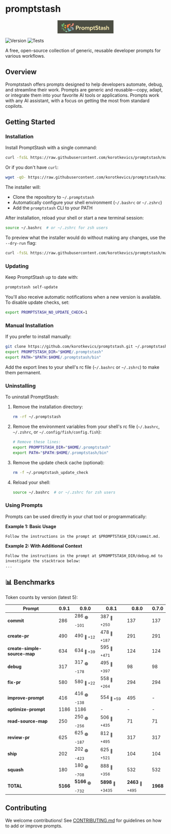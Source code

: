 # promptstash

<div style="display: flex; justify-content: center; align-items: center; width: 100%;">
  <img src="static/logo.png" alt="Promptstash Logo" style="width:35%;height:35%;object-fit:contain;" />
</div>


![Version](https://img.shields.io/github/v/release/korotkevics/promptstash)
![Tests](https://github.com/korotkevics/promptstash/actions/workflows/test.yml/badge.svg?branch=main)

A free, open-source collection of generic, reusable developer prompts for various workflows.

## Overview

Promptstash offers prompts designed to help developers automate, debug, and streamline their work. Prompts are generic and reusable—copy, adapt, or integrate them into your favorite AI tools or applications. Prompts work with any AI assistant, with a focus on getting the most from standard copilots.

## Getting Started

### Installation

Install PromptStash with a single command:

```bash
curl -fsSL https://raw.githubusercontent.com/korotkevics/promptstash/main/install.sh | bash
```

Or if you don't have `curl`:

```bash
wget -qO- https://raw.githubusercontent.com/korotkevics/promptstash/main/install.sh | bash
```

The installer will:
- Clone the repository to `~/.promptstash`
- Automatically configure your shell environment (`~/.bashrc` or `~/.zshrc`)
- Add the `promptstash` CLI to your PATH

After installation, reload your shell or start a new terminal session:

```bash
source ~/.bashrc  # or ~/.zshrc for zsh users
```

To preview what the installer would do without making any changes, use the `--dry-run` flag:

```bash
curl -fsSL https://raw.githubusercontent.com/korotkevics/promptstash/main/install.sh | bash -s -- --dry-run
```

### Updating

Keep PromptStash up to date with:

```bash
promptstash self-update
```

You'll also receive automatic notifications when a new version is available. To disable update checks, set:

```bash
export PROMPTSTASH_NO_UPDATE_CHECK=1
```

### Manual Installation

If you prefer to install manually:

```bash
git clone https://github.com/korotkevics/promptstash.git ~/.promptstash
export PROMPTSTASH_DIR="$HOME/.promptstash"
export PATH="$PATH:$HOME/.promptstash/bin"
```

Add the export lines to your shell's rc file (`~/.bashrc` or `~/.zshrc`) to make them permanent.

### Uninstalling

To uninstall PromptStash:

1. Remove the installation directory:
   ```bash
   rm -rf ~/.promptstash
   ```

2. Remove the environment variables from your shell's rc file (`~/.bashrc`, `~/.zshrc`, or `~/.config/fish/config.fish`):
   ```bash
   # Remove these lines:
   export PROMPTSTASH_DIR="$HOME/.promptstash"
   export PATH="$PATH:$HOME/.promptstash/bin"
   ```

3. Remove the update check cache (optional):
   ```bash
   rm -f ~/.promptstash_update_check
   ```

4. Reload your shell:
   ```bash
   source ~/.bashrc  # or ~/.zshrc for zsh users
   ```

### Using Prompts

Prompts can be used directly in your chat tool or programmatically:

**Example 1: Basic Usage**

```text
Follow the instructions in the prompt at $PROMPTSTASH_DIR/commit.md.
```

**Example 2: With Additional Context**

```text
Follow the instructions in the prompt at $PROMPTSTASH_DIR/debug.md to investigate the stacktrace below:
...
```

## 📊 Benchmarks

Token counts by version (latest 5):

| Prompt | **0.9.1** | **0.9.0** | **0.8.1** | **0.8.0** | **0.7.0** |
|---|---|---|---|---|---|
| **commit** | 286 | 286 <sub>🟢 -101</sub> | 387 <sub>🔴 +250</sub> | 137 | 137 |
| **create-pr** | 490 | 490 <sub>🔴 +12</sub> | 478 <sub>🔴 +187</sub> | 291 | 291 |
| **create-simple-source-map** | 634 | 634 <sub>🔴 +39</sub> | 595 <sub>🔴 +471</sub> | 124 | 124 |
| **debug** | 317 | 317 <sub>🟢 -178</sub> | 495 <sub>🔴 +397</sub> | 98 | 98 |
| **fix-pr** | 580 | 580 <sub>🔴 +22</sub> | 558 <sub>🔴 +264</sub> | 294 | 294 |
| **improve-prompt** | 416 | 416 <sub>🟢 -138</sub> | 554 <sub>🔴 +59</sub> | 495 | - |
| **optimize-prompt** | 1186 | 1186 | - | - | - |
| **read-source-map** | 250 | 250 <sub>🟢 -256</sub> | 506 <sub>🔴 +435</sub> | 71 | 71 |
| **review-pr** | 625 | 625 <sub>🟢 -187</sub> | 812 <sub>🔴 +495</sub> | 317 | 317 |
| **ship** | 202 | 202 <sub>🟢 -423</sub> | 625 <sub>🔴 +521</sub> | 104 | 104 |
| **squash** | 180 | 180 <sub>🟢 -708</sub> | 888 <sub>🔴 +356</sub> | 532 | 532 |
| **TOTAL** | **5166** | **5166** <sub>🟢 -732</sub> | **5898** <sub>🔴 +3435</sub> | **2463** <sub>🔴 +495</sub> | **1968** |


## Contributing

We welcome contributions! See [CONTRIBUTING.md](CONTRIBUTING.md) for guidelines on how to add or improve prompts.
